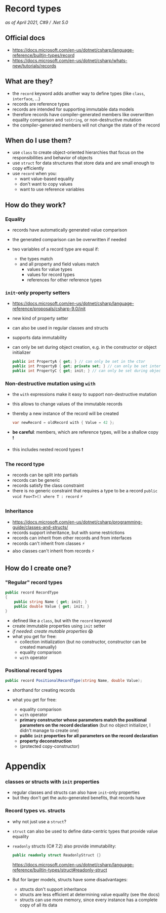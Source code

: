 # Record types

_as of April 2021, C#9 / .Net 5.0_

## Official docs

- https://docs.microsoft.com/en-us/dotnet/csharp/language-reference/builtin-types/record
- https://docs.microsoft.com/en-us/dotnet/csharp/whats-new/tutorials/records

## What are they?

- the `record` keyword adds another way to define types (like `class`, `interface`, ...)
- records are reference types
- records are intended for supporting immutable data models
- therefore records have compiler-generated members like overwritten equality comparison and `toString`, or non-destructive mutation
- the compiler-generated members will not change the state of the record

## When do I use them?

- use `class` to create object-oriented hierarchies that focus on the responsibilities and behavior of objects
- use `struct` for data structures that store data and are small enough to copy efficiently
- use `record` when you:
  - want value-based equality
  - don't want to copy values
  - want to use reference variables

## How do they work?

### Equality

- records have automatically generated value comparison
- the generated comparison can be overwritten if needed
- two variables of a record type are equal if:

  - the types match
  - and all property and field values match
    - values for value types
    - values for record types
    - references for other reference types

### `init`-only property setters

- https://docs.microsoft.com/en-us/dotnet/csharp/language-reference/proposals/csharp-9.0/init
- new kind of property setter
- can also be used in regular classes and structs
- supports data immutability
- can only be set during object creation, e.g. in the constructor or object initializer

  ```csharp
  public int PropertyA { get; } // can only be set in the ctor
  public int PropertyB { get; private set; } // can only be set internally
  public int PropertyC { get; init; } // can only be set during object creation
  ```

### Non-destructive mutation using `with`

- the `with` expressions make it easy to support non-destructive mutation

- this allows to change values of the immutable records
- thereby a new instance of the record will be created
  ```csharp
  var newRecord = oldRecord with { Value = 42 };
  ```
- **be careful**: members, which are reference types, will be a shallow copy :exclamation:
- this includes nested record types :exclamation:

### The record type

- records can be split into partials
- records can be generic
- records satisfy the class constraint
- there is no generic constraint that requires a type to be a record
  `public void Foo<T>() where T : record` :zap:

### Inheritance

- https://docs.microsoft.com/en-us/dotnet/csharp/programming-guide/classes-and-structs/
- records support inheritance, but with some restrictions
- records can inherit from other records and from interfaces
- records can't inherit from classes :zap:
- also classes can't inherit from records :zap:

## How do I create one?

### "Regular" record types

```csharp
public record RecordType
{
    public string Name { get; init; }
    public double Value { get; init; }
}
```

- defined like a `class`, but with the `record` keyword
- create immutable properties using `init` setter
- _if needed: create mutable properties_ :scream:
- what you get for free:
  - collection initialization (but no constructor, constructor can be created manually)
  - equality comparison
  - `with` operator

### Positional record types

```csharp
public record PositionalRecordType(string Name, double Value);
```

- shorthand for creating records
- what you get for free:

  - equality comparison
  - `with` operator
  - **primary constructor whose parameters match the positional parameters on the record declaration**
    (but no object initializer, I didn't manage to create one)
  - **public `init` properties for all parameters on the record declaration**
  - **property deconstruction**
  - (protected copy-constructor)

# Appendix

### classes or structs with `init` properties

- regular classes and structs can also have `init`-only properties
- but they don't get the auto-generated benefits, that records have

### Record types vs. structs

- why not just use a `struct`?
- `struct` can also be used to define data-centric types that provide value equality
- `readonly` structs (C# 7.2) also provide immutability:

  ```csharp
  public readonly struct ReadonlyStruct {}
  ```

  https://docs.microsoft.com/en-us/dotnet/csharp/language-reference/builtin-types/struct#readonly-struct

- But for larger models, structs have some disadvantages:
  - structs don't support inheritance
  - structs are less efficient at determining value equality (see the docs)
  - structs can use more memory, since every instance has a complete copy of all its data
